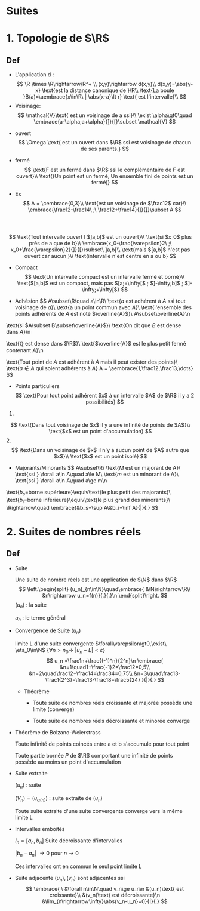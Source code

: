 $$
% \global\newcommand{\n}{\\ \ \\}
% \global\newcommand{\embrace}[3]{
%     \left#2
%         \begin{split}
%             #1
%         \end{split}
%     \right#3
% }
% \global\newcommand{\aembrace}[1]{
%     \embrace{#1}{\{}{\}}
% }
% \global\newcommand{\pembrace}[1]{
%     \embrace{#1}{(}{)}
% }
% \global\newcommand{\cembrace}[1]{
%     \embrace{#1}{[}{]}
% }
% \global\newcommand{\vec}[1]{\overrightarrow{#1}}
% \global\newcommand{\abs}[1]{\displaystyle\left\lvert {#1} \right\rvert}
$$

# Suites

# 1. Topologie de $\R$

## Def


- L'application d : 
$$
\R \times \R\rightarrow\R^+ \\ 
(x,y)\rightarrow d(x,y)\\
d(x,y)=\abs{y-x} \text{est la distance canonique de }\R\\
\text{La boule }B(a)=\aembrace{x\in\R\ | \abs{x-a}\lt r} \text{ est l'intervalle}\\
$$
- Voisinage:
$$
\mathcal{V}\text{ est un voisinage de a ssi}\\
\exist \alpha\gt0\quad \embrace{a-\alpha;a+\alpha}{]}{[}\subset \mathcal{V}
$$
* ouvert
$$
    \Omega \text{ est un ouvert dans $\R$ ssi est voisinage de chacun de ses parents.}
$$
* fermé 
$$
\text{F est un fermé dans $\R$ ssi le complémentaire de F est ouvert}\\
\text{(Un point est un fermé, Un ensemble fini de points est un fermé)}
$$

* Ex  
$$
A = \cembrace{0,3}\\
\text{est un voisinage de $\frac12$ car}\\
\embrace{\frac12-\frac14\ ;\ \frac12+\frac14}{]}{[}\subset A
$$
<br/><br/>

$$
\text{Tout  intervalle ouvert I $]a,b[$ est un ouvert}\\
\text{si $x_0$ plus près de a que de b}\\
\embrace{x_0-\frac{\varepsilon}2\ ;\ x_0+\frac{\varepsilon}2}{]}{[}\subset\ ]a,b[\\
\text{mais $[a,b]$ n'est pas ouvert car aucun }\\
\text{intervalle n'est centré en a ou b}
$$

* Compact
    $$
    \text{Un intervalle compact est un intervalle fermé et borné}\\
    \text{$[a,b]$ est un compact, mais pas $[a;+\infty[$ ; $]-\infty;b]$ ; $]-\infty;+\infty[$}
    $$


* Adhésion
$$
A\subset\R\quad a\in\R\\
\text{$a$ est adhérent à $A$ ssi tout voisinage de $a$}\\
\text{a un point commun avec $A$}\\
\text{l'ensemble des points adhérents de $A$ est noté $\overline{A}$}\\
A\subset\overline{A}\n

\text{si $A\subset B\subset\overline{A}$}\\
\text{On dit que $B$ est dense dans $A$}\n

\text{$\mathbb{Q}$ est dense dans $\R$}\\
\text{$\overline{A}$ est le plus petit fermé contenant $A$}\n

\text{Tout point de $A$ est adhérent à $A$ mais il peut exister des points}\\
\text{$a \notin A$ qui soient adhérents à $A$}
A = \aembrace{1,\frac12,\frac13,\dots}
$$

* Points particuliers
$$
\text{Pour tout point adhérent $x$ à un intervalle $A$ de $\R$ il y a 2 possibilités}
$$
1.
$$
\text{Dans tout voisinage de $x$ il y a une infinité de points de $A$}\\
\text{$x$ est un point d'accumulation}
$$
2.
$$
\text{Dans un voisinage de $x$ il n'y a aucun point de $A$ autre que $x$}\\
\text{$x$ est un point isolé}
$$

* Majorants/Minorants
$$
A\subset\R\\
\text{$M$ est un majorant de A}\\
\text{ssi } \forall a\in A\quad a\le M\\
\text{$m$ est un minorant de A}\\
\text{ssi } \forall a\in A\quad a\ge m\n

\text{$b_s=$borne supérieure}\equiv\text{le plus petit des majorants}\\
\text{$b_i=$borne inférieure}\equiv\text{le plus grand des minorants}\\
\Rightarrow\quad \embrace{&b_s=\sup A\\&b_i=\inf A}{|}{.}
$$

# 2. Suites de nombres réels

## Def
* Suite
    
    Une suite de nombre réels est une application de $\N$ dans $\R$
    $$
    \left.\begin{split}
    (u_n)_{n\in\N}\quad\embrace{
        &\N\rightarrow\R\\ 
        &n\rightarrow u_n=f(n)}{.}{.}\n
    \end{split}\right.
    $$
    $(u_n)$ : la suite
    
    $u_n$ : le terme général

* Convergence de Suite $(u_n)$
    
    limite L d'une suite convergente
    $\forall\varepsilon\gt0,\exist\ \eta_0\in\N$
    $\left\{\forall n\gt n_0\Rightarrow\ |u_n-L|\lt\varepsilon\right\}$
    $$
    u_n =\frac1n+\frac{(-1)^n}{2^n}\n
    \embrace{
        &n=1\quad1+\frac{-1}2=\frac12=0,5\\
        &n=2\quad\frac12+\frac14=\frac34=0,75\\
        &n=3\quad\frac13-\frac1{2^3}=\frac13-\frac18=\frac5{24}
    }{|}{.}
    $$
    * Théorème
        
        - Toute suite de nombres réels croissante et majorée possède une limite (converge)

        - Toute suite de nombres réels décroissante et minorée converge
* Théorème de Bolzano-Weierstrass
    
    Toute infinité de points coincés entre a et b s'accumule pour tout point

    Toute partie bornée $P$ de $\R$ comportant une infinité de points possède au moins un point d'accumulation

* Suite extraite
    
    $(u_n)$ : suite

    $(V_n) = (u_{\alpha(n)})$ : suite extraite de $(u_n)$

    Toute suite extraite d'une suite convergente converge vers la même limite L

* Intervalles emboités

    $I_n=[a_n,b_n]$ Suite décroissante d'intervalles

    $|b_n-a_n|\ \rightarrow0$ pour $n\rightarrow0$

    Ces intervalles ont en commun le seul point limite L

* Suite adjacente
    $(u_n),(v_n)$ sont adjacentes ssi
    $$
        \embrace{
        \ &\forall n\in\N\quad v_n\ge u_n\n
        &(u_n)\text{ est croissante}\\
        &(v_n)\text{ est décroissante}\n
        &\lim_{n\rightarrow\infty}\abs{v_n-u_n}=0}{|}{.}
    $$